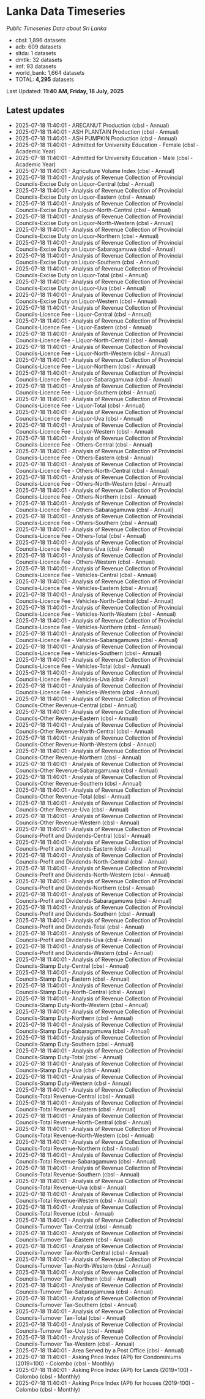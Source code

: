 # Lanka Data Timeseries
*Public Timeseries Data about Sri Lanka*

* cbsl: 1,896 datasets
* adb: 609 datasets
* sltda: 1 datasets
* dmtlk: 32 datasets
* imf: 93 datasets
* world_bank: 1,664 datasets
* TOTAL: **4,295** datasets

Last Updated: **11:40 AM, Friday, 18 July, 2025**

## Latest updates

* 2025-07-18 11:40:01 - ARECANUT Production (cbsl - Annual)
* 2025-07-18 11:40:01 - ASH PLANTAIN Production (cbsl - Annual)
* 2025-07-18 11:40:01 - ASH PUMPKIN Production (cbsl - Annual)
* 2025-07-18 11:40:01 - Admitted for University Education - Female (cbsl - Academic Year)
* 2025-07-18 11:40:01 - Admitted for University Education - Male (cbsl - Academic Year)
* 2025-07-18 11:40:01 - Agriculture Volume Index (cbsl - Annual)
* 2025-07-18 11:40:01 - Analysis of Revenue Collection of Provincial Councils-Excise Duty on Liquor-Central (cbsl - Annual)
* 2025-07-18 11:40:01 - Analysis of Revenue Collection of Provincial Councils-Excise Duty on Liquor-Eastern (cbsl - Annual)
* 2025-07-18 11:40:01 - Analysis of Revenue Collection of Provincial Councils-Excise Duty on Liquor-North-Central (cbsl - Annual)
* 2025-07-18 11:40:01 - Analysis of Revenue Collection of Provincial Councils-Excise Duty on Liquor-North-Western (cbsl - Annual)
* 2025-07-18 11:40:01 - Analysis of Revenue Collection of Provincial Councils-Excise Duty on Liquor-Northern (cbsl - Annual)
* 2025-07-18 11:40:01 - Analysis of Revenue Collection of Provincial Councils-Excise Duty on Liquor-Sabaragamuwa (cbsl - Annual)
* 2025-07-18 11:40:01 - Analysis of Revenue Collection of Provincial Councils-Excise Duty on Liquor-Southern (cbsl - Annual)
* 2025-07-18 11:40:01 - Analysis of Revenue Collection of Provincial Councils-Excise Duty on Liquor-Total (cbsl - Annual)
* 2025-07-18 11:40:01 - Analysis of Revenue Collection of Provincial Councils-Excise Duty on Liquor-Uva (cbsl - Annual)
* 2025-07-18 11:40:01 - Analysis of Revenue Collection of Provincial Councils-Excise Duty on Liquor-Western (cbsl - Annual)
* 2025-07-18 11:40:01 - Analysis of Revenue Collection of Provincial Councils-Licence Fee - Liquor-Central (cbsl - Annual)
* 2025-07-18 11:40:01 - Analysis of Revenue Collection of Provincial Councils-Licence Fee - Liquor-Eastern (cbsl - Annual)
* 2025-07-18 11:40:01 - Analysis of Revenue Collection of Provincial Councils-Licence Fee - Liquor-North-Central (cbsl - Annual)
* 2025-07-18 11:40:01 - Analysis of Revenue Collection of Provincial Councils-Licence Fee - Liquor-North-Western (cbsl - Annual)
* 2025-07-18 11:40:01 - Analysis of Revenue Collection of Provincial Councils-Licence Fee - Liquor-Northern (cbsl - Annual)
* 2025-07-18 11:40:01 - Analysis of Revenue Collection of Provincial Councils-Licence Fee - Liquor-Sabaragamuwa (cbsl - Annual)
* 2025-07-18 11:40:01 - Analysis of Revenue Collection of Provincial Councils-Licence Fee - Liquor-Southern (cbsl - Annual)
* 2025-07-18 11:40:01 - Analysis of Revenue Collection of Provincial Councils-Licence Fee - Liquor-Total (cbsl - Annual)
* 2025-07-18 11:40:01 - Analysis of Revenue Collection of Provincial Councils-Licence Fee - Liquor-Uva (cbsl - Annual)
* 2025-07-18 11:40:01 - Analysis of Revenue Collection of Provincial Councils-Licence Fee - Liquor-Western (cbsl - Annual)
* 2025-07-18 11:40:01 - Analysis of Revenue Collection of Provincial Councils-Licence Fee - Others-Central (cbsl - Annual)
* 2025-07-18 11:40:01 - Analysis of Revenue Collection of Provincial Councils-Licence Fee - Others-Eastern (cbsl - Annual)
* 2025-07-18 11:40:01 - Analysis of Revenue Collection of Provincial Councils-Licence Fee - Others-North-Central (cbsl - Annual)
* 2025-07-18 11:40:01 - Analysis of Revenue Collection of Provincial Councils-Licence Fee - Others-North-Western (cbsl - Annual)
* 2025-07-18 11:40:01 - Analysis of Revenue Collection of Provincial Councils-Licence Fee - Others-Northern (cbsl - Annual)
* 2025-07-18 11:40:01 - Analysis of Revenue Collection of Provincial Councils-Licence Fee - Others-Sabaragamuwa (cbsl - Annual)
* 2025-07-18 11:40:01 - Analysis of Revenue Collection of Provincial Councils-Licence Fee - Others-Southern (cbsl - Annual)
* 2025-07-18 11:40:01 - Analysis of Revenue Collection of Provincial Councils-Licence Fee - Others-Total (cbsl - Annual)
* 2025-07-18 11:40:01 - Analysis of Revenue Collection of Provincial Councils-Licence Fee - Others-Uva (cbsl - Annual)
* 2025-07-18 11:40:01 - Analysis of Revenue Collection of Provincial Councils-Licence Fee - Others-Western (cbsl - Annual)
* 2025-07-18 11:40:01 - Analysis of Revenue Collection of Provincial Councils-Licence Fee - Vehicles-Central (cbsl - Annual)
* 2025-07-18 11:40:01 - Analysis of Revenue Collection of Provincial Councils-Licence Fee - Vehicles-Eastern (cbsl - Annual)
* 2025-07-18 11:40:01 - Analysis of Revenue Collection of Provincial Councils-Licence Fee - Vehicles-North-Central (cbsl - Annual)
* 2025-07-18 11:40:01 - Analysis of Revenue Collection of Provincial Councils-Licence Fee - Vehicles-North-Western (cbsl - Annual)
* 2025-07-18 11:40:01 - Analysis of Revenue Collection of Provincial Councils-Licence Fee - Vehicles-Northern (cbsl - Annual)
* 2025-07-18 11:40:01 - Analysis of Revenue Collection of Provincial Councils-Licence Fee - Vehicles-Sabaragamuwa (cbsl - Annual)
* 2025-07-18 11:40:01 - Analysis of Revenue Collection of Provincial Councils-Licence Fee - Vehicles-Southern (cbsl - Annual)
* 2025-07-18 11:40:01 - Analysis of Revenue Collection of Provincial Councils-Licence Fee - Vehicles-Total (cbsl - Annual)
* 2025-07-18 11:40:01 - Analysis of Revenue Collection of Provincial Councils-Licence Fee - Vehicles-Uva (cbsl - Annual)
* 2025-07-18 11:40:01 - Analysis of Revenue Collection of Provincial Councils-Licence Fee - Vehicles-Western (cbsl - Annual)
* 2025-07-18 11:40:01 - Analysis of Revenue Collection of Provincial Councils-Other Revenue-Central (cbsl - Annual)
* 2025-07-18 11:40:01 - Analysis of Revenue Collection of Provincial Councils-Other Revenue-Eastern (cbsl - Annual)
* 2025-07-18 11:40:01 - Analysis of Revenue Collection of Provincial Councils-Other Revenue-North-Central (cbsl - Annual)
* 2025-07-18 11:40:01 - Analysis of Revenue Collection of Provincial Councils-Other Revenue-North-Western (cbsl - Annual)
* 2025-07-18 11:40:01 - Analysis of Revenue Collection of Provincial Councils-Other Revenue-Northern (cbsl - Annual)
* 2025-07-18 11:40:01 - Analysis of Revenue Collection of Provincial Councils-Other Revenue-Sabaragamuwa (cbsl - Annual)
* 2025-07-18 11:40:01 - Analysis of Revenue Collection of Provincial Councils-Other Revenue-Southern (cbsl - Annual)
* 2025-07-18 11:40:01 - Analysis of Revenue Collection of Provincial Councils-Other Revenue-Total (cbsl - Annual)
* 2025-07-18 11:40:01 - Analysis of Revenue Collection of Provincial Councils-Other Revenue-Uva (cbsl - Annual)
* 2025-07-18 11:40:01 - Analysis of Revenue Collection of Provincial Councils-Other Revenue-Western (cbsl - Annual)
* 2025-07-18 11:40:01 - Analysis of Revenue Collection of Provincial Councils-Profit and Dividends-Central (cbsl - Annual)
* 2025-07-18 11:40:01 - Analysis of Revenue Collection of Provincial Councils-Profit and Dividends-Eastern (cbsl - Annual)
* 2025-07-18 11:40:01 - Analysis of Revenue Collection of Provincial Councils-Profit and Dividends-North-Central (cbsl - Annual)
* 2025-07-18 11:40:01 - Analysis of Revenue Collection of Provincial Councils-Profit and Dividends-North-Western (cbsl - Annual)
* 2025-07-18 11:40:01 - Analysis of Revenue Collection of Provincial Councils-Profit and Dividends-Northern (cbsl - Annual)
* 2025-07-18 11:40:01 - Analysis of Revenue Collection of Provincial Councils-Profit and Dividends-Sabaragamuwa (cbsl - Annual)
* 2025-07-18 11:40:01 - Analysis of Revenue Collection of Provincial Councils-Profit and Dividends-Southern (cbsl - Annual)
* 2025-07-18 11:40:01 - Analysis of Revenue Collection of Provincial Councils-Profit and Dividends-Total (cbsl - Annual)
* 2025-07-18 11:40:01 - Analysis of Revenue Collection of Provincial Councils-Profit and Dividends-Uva (cbsl - Annual)
* 2025-07-18 11:40:01 - Analysis of Revenue Collection of Provincial Councils-Profit and Dividends-Western (cbsl - Annual)
* 2025-07-18 11:40:01 - Analysis of Revenue Collection of Provincial Councils-Stamp Duty-Central (cbsl - Annual)
* 2025-07-18 11:40:01 - Analysis of Revenue Collection of Provincial Councils-Stamp Duty-Eastern (cbsl - Annual)
* 2025-07-18 11:40:01 - Analysis of Revenue Collection of Provincial Councils-Stamp Duty-North-Central (cbsl - Annual)
* 2025-07-18 11:40:01 - Analysis of Revenue Collection of Provincial Councils-Stamp Duty-North-Western (cbsl - Annual)
* 2025-07-18 11:40:01 - Analysis of Revenue Collection of Provincial Councils-Stamp Duty-Northern (cbsl - Annual)
* 2025-07-18 11:40:01 - Analysis of Revenue Collection of Provincial Councils-Stamp Duty-Sabaragamuwa (cbsl - Annual)
* 2025-07-18 11:40:01 - Analysis of Revenue Collection of Provincial Councils-Stamp Duty-Southern (cbsl - Annual)
* 2025-07-18 11:40:01 - Analysis of Revenue Collection of Provincial Councils-Stamp Duty-Total (cbsl - Annual)
* 2025-07-18 11:40:01 - Analysis of Revenue Collection of Provincial Councils-Stamp Duty-Uva (cbsl - Annual)
* 2025-07-18 11:40:01 - Analysis of Revenue Collection of Provincial Councils-Stamp Duty-Western (cbsl - Annual)
* 2025-07-18 11:40:01 - Analysis of Revenue Collection of Provincial Councils-Total Revenue-Central (cbsl - Annual)
* 2025-07-18 11:40:01 - Analysis of Revenue Collection of Provincial Councils-Total Revenue-Eastern (cbsl - Annual)
* 2025-07-18 11:40:01 - Analysis of Revenue Collection of Provincial Councils-Total Revenue-North-Central (cbsl - Annual)
* 2025-07-18 11:40:01 - Analysis of Revenue Collection of Provincial Councils-Total Revenue-North-Western (cbsl - Annual)
* 2025-07-18 11:40:01 - Analysis of Revenue Collection of Provincial Councils-Total Revenue-Northern (cbsl - Annual)
* 2025-07-18 11:40:01 - Analysis of Revenue Collection of Provincial Councils-Total Revenue-Sabaragamuwa (cbsl - Annual)
* 2025-07-18 11:40:01 - Analysis of Revenue Collection of Provincial Councils-Total Revenue-Southern (cbsl - Annual)
* 2025-07-18 11:40:01 - Analysis of Revenue Collection of Provincial Councils-Total Revenue-Uva (cbsl - Annual)
* 2025-07-18 11:40:01 - Analysis of Revenue Collection of Provincial Councils-Total Revenue-Western (cbsl - Annual)
* 2025-07-18 11:40:01 - Analysis of Revenue Collection of Provincial Councils-Total Revenue (cbsl - Annual)
* 2025-07-18 11:40:01 - Analysis of Revenue Collection of Provincial Councils-Turnover Tax-Central (cbsl - Annual)
* 2025-07-18 11:40:01 - Analysis of Revenue Collection of Provincial Councils-Turnover Tax-Eastern (cbsl - Annual)
* 2025-07-18 11:40:01 - Analysis of Revenue Collection of Provincial Councils-Turnover Tax-North-Central (cbsl - Annual)
* 2025-07-18 11:40:01 - Analysis of Revenue Collection of Provincial Councils-Turnover Tax-North-Western (cbsl - Annual)
* 2025-07-18 11:40:01 - Analysis of Revenue Collection of Provincial Councils-Turnover Tax-Northern (cbsl - Annual)
* 2025-07-18 11:40:01 - Analysis of Revenue Collection of Provincial Councils-Turnover Tax-Sabaragamuwa (cbsl - Annual)
* 2025-07-18 11:40:01 - Analysis of Revenue Collection of Provincial Councils-Turnover Tax-Southern (cbsl - Annual)
* 2025-07-18 11:40:01 - Analysis of Revenue Collection of Provincial Councils-Turnover Tax-Total (cbsl - Annual)
* 2025-07-18 11:40:01 - Analysis of Revenue Collection of Provincial Councils-Turnover Tax-Uva (cbsl - Annual)
* 2025-07-18 11:40:01 - Analysis of Revenue Collection of Provincial Councils-Turnover Tax-Western (cbsl - Annual)
* 2025-07-18 11:40:01 - Area Served by a Post Office (cbsl - Annual)
* 2025-07-18 11:40:01 - Asking Price Index (API) for Condominiums (2019=100) - Colombo (cbsl - Monthly)
* 2025-07-18 11:40:01 - Asking Price Index (API) for Lands (2019=100) - Colombo (cbsl - Monthly)
* 2025-07-18 11:40:01 - Asking Price Index (API) for houses (2019-100) - Colombo (cbsl - Monthly)
